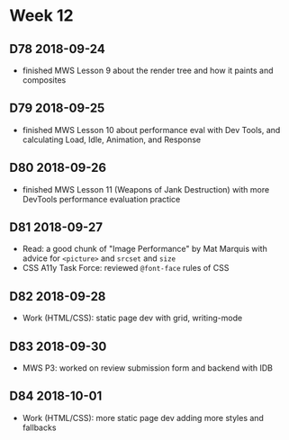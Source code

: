 # Week 12

## D78 2018-09-24

- finished MWS Lesson 9 about the render tree and how it paints and composites

## D79 2018-09-25

- finished MWS Lesson 10 about performance eval with Dev Tools, and calculating Load, Idle, Animation, and Response

## D80 2018-09-26

- finished MWS Lesson 11 (Weapons of Jank Destruction) with more DevTools performance evaluation practice

## D81 2018-09-27

- Read: a good chunk of "Image Performance" by Mat Marquis with advice for `<picture>` and `srcset` and `size`
- CSS A11y Task Force: reviewed `@font-face` rules of CSS

## D82 2018-09-28

- Work (HTML/CSS): static page dev with grid, writing-mode

## D83 2018-09-30

- MWS P3: worked on review submission form and backend with IDB

## D84 2018-10-01

- Work (HTML/CSS): more static page dev adding more styles and fallbacks
